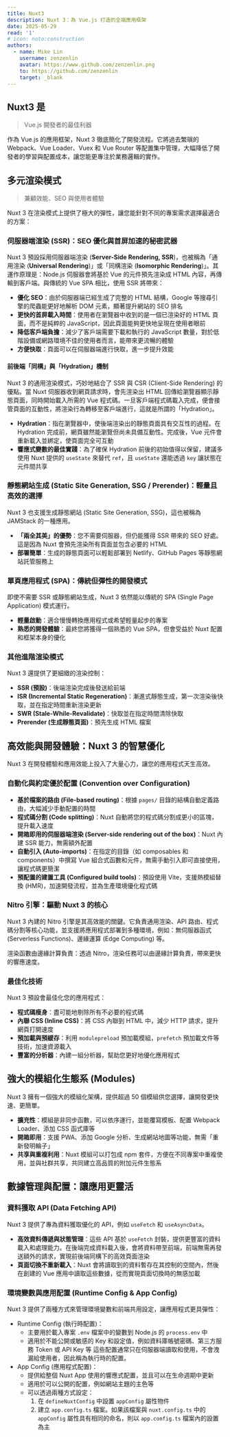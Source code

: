 ```yaml
---
title: Nuxt3
description: Nuxt 3：為 Vue.js 打造的全端應用框架
date: 2025-05-29
read: '1'
# icon: noto:construction
authors:
  - name: Mike Lin
    username: zenzenlin
    avatar: https://www.github.com/zenzenlin.png
    to: https://github.com/zenzenlin
    target: _blank
---
```


## Nuxt3 是

> Vue.js 開發者的最佳利器

作為 Vue.js 的應用框架，Nuxt 3 徹底簡化了開發流程。它將過去繁瑣的 Webpack、Vue Loader、Vuex 和 Vue Router 等配置集中管理，大幅降低了開發者的學習與配置成本，讓您能更專注於業務邏輯的實作。

## 多元渲染模式

> 兼顧效能、SEO 與使用者體驗

Nuxt 3 在渲染模式上提供了極大的彈性，讓您能針對不同的專案需求選擇最適合的方案：

### 伺服器端渲染 (SSR)：SEO 優化與首屏加速的秘密武器

Nuxt 3 預設採用伺服器端渲染 (**Server-Side Rendering, SSR**)，也被稱為「通用渲染 (**Universal Rendering**)」或「同構渲染 (**Isomorphic Rendering**)」。其運作原理是：Node.js 伺服器會將基於 Vue 的元件預先渲染成 HTML 內容，再傳輸到客戶端。與傳統的 Vue SPA 相比，使用 SSR 將帶來：

- **優化 SEO**：由於伺服器端已經生成了完整的 HTML 結構，Google 等搜尋引擎的爬蟲能更好地解析 DOM 元素，顯著提升網站的 SEO 排名
- **更快的首屏載入時間**：使用者在瀏覽器中收到的是一個已渲染好的 HTML 頁面，而不是純粹的 JavaScript，因此頁面能夠更快地呈現在使用者眼前
- **降低客戶端負擔**：減少了客戶端需要下載和執行的 JavaScript 數量，對於低階設備或網路環境不佳的使用者而言，能帶來更流暢的體驗
- **方便快取**：頁面可以在伺服器端進行快取，進一步提升效能

#### 前後端「同構」與「Hydration」機制

Nuxt 3 的通用渲染模式，巧妙地結合了 SSR 與 CSR (Client-Side Rendering) 的優點。當 Nuxt 伺服器收到網頁請求時，會先渲染出 HTML 回傳給瀏覽器顯示靜態頁面，同時開始載入所需的 Vue 程式碼。一旦客戶端程式碼載入完成，便會接管頁面的互動性，將渲染行為轉移至客戶端進行，這就是所謂的「Hydration」。

- **Hydration**：指在瀏覽器中，使後端渲染出的靜態頁面具有交互性的過程。在 Hydration 完成前，網頁雖然能瀏覽但尚未具備互動性。完成後，Vue 元件會重新載入並綁定，使頁面完全可互動
- **響應式變數的最佳實踐**：為了確保 Hydration 前後的初始值得以保留，建議多使用 Nuxt 提供的 `useState` 來替代 `ref`，且 `useState` 還能透過 `key` 讓狀態在元件間共享

### 靜態網站生成 (Static Site Generation, SSG / Prerender)：輕量且高效的選擇

Nuxt 3 也支援生成靜態網站 (Static Site Generation, SSG)，這也被稱為 JAMStack 的一種應用。

- **「兩全其美」的優勢**：您不需要伺服器，但仍能獲得 SSR 帶來的 SEO 好處。這是因為 Nuxt 會預先渲染所有頁面並包含必要的 HTML
- **部署簡單**：生成的靜態頁面可以輕鬆部署到 Netlify、GitHub Pages 等靜態網站託管服務上

### 單頁應用程式 (SPA)：傳統但彈性的開發模式

即使不需要 SSR 或靜態網站生成，Nuxt 3 依然能以傳統的 SPA (Single Page Application) 模式運行。

- **輕量啟動**：適合慢慢轉換應用程式或希望輕量起步的專案
- **熟悉的開發體驗**：最終您將獲得一個熟悉的 Vue SPA，但會受益於 Nuxt 配置和框架本身的優化

### 其他進階渲染模式

Nuxt 3 還提供了更細緻的渲染控制：

- **SSR (預設)**：後端渲染完成後發送給前端
- **ISR (Incremental Static Regeneration)**：漸進式靜態生成，第一次渲染後快取，並在指定時間重新渲染更新
- **SWR (Stale-While-Revalidate)**：快取並在指定時間清除快取
- **Prerender (生成靜態頁面)**：預先生成 HTML 檔案

## 高效能與開發體驗：Nuxt 3 的智慧優化

Nuxt 3 在開發體驗和應用效能上投入了大量心力，讓您的應用程式天生高效。

### 自動化與約定優於配置 (Convention over Configuration)

- **基於檔案的路由 (File-based routing)**：根據 `pages/` 目錄的結構自動定義路由，大幅減少手動配置的時間
- **程式碼分割 (Code splitting)**：Nuxt 自動將您的程式碼分割成更小的區塊，提升載入速度
- **開箱即用的伺服器端渲染 (Server-side rendering out of the box)**：Nuxt 內建 SSR 能力，無需額外配置
- **自動引入 (Auto-imports)**：在指定的目錄（如 composables 和 components）中撰寫 Vue 組合式函數和元件，無需手動引入即可直接使用，讓程式碼更簡潔
- **預配置的建置工具 (Configured build tools)**：預設使用 Vite，支援熱模組替換 (HMR)，加速開發流程，並為生產環境優化程式碼

### Nitro 引擎：驅動 Nuxt 3 的核心

Nuxt 3 內建的 Nitro 引擎是其高效能的關鍵。它負責通用渲染、API 路由、程式碼分割等核心功能，並支援將應用程式部署到多種環境，例如：無伺服器函式 (Serverless Functions)、邊緣運算 (Edge Computing) 等。

渲染函數由邊緣計算負責：透過 Nitro，渲染任務可以由邊緣計算負責，帶來更快的響應速度。

### 最佳化技術

Nuxt 3 預設會最佳化您的應用程式：

- **程式碼瘦身**：盡可能地剔除所有不必要的程式碼
- **內聯 CSS (Inline CSS)**：將 CSS 內聯到 HTML 中，減少 HTTP 請求，提升網頁打開速度
- **預加載與預緩存**：利用 `modulepreload` 預加載模組，`prefetch` 預加載文件等技術，加速資源載入
- **豐富的分析器**：內建一組分析器，幫助您更好地優化應用程式

## 強大的模組化生態系 (Modules)

Nuxt 3 擁有一個強大的模組化架構，提供超過 50 個模組供您選擇，讓開發更快速、更簡單。

- **擴充性**：模組是非同步函數，可以依序運行，並能覆寫模板、配置 Webpack Loader、添加 CSS 函式庫等
- **開箱即用**：支援 PWA、添加 Google 分析、生成網站地圖等功能，無需「重新發明輪子」
- **共享與重複利用**：Nuxt 模組可以打包成 npm 套件，方便在不同專案中重複使用，並與社群共享，共同建立高品質的附加元件生態系

## 數據管理與配置：讓應用更靈活

### 資料獲取 API (Data Fetching API)

Nuxt 3 提供了專為資料獲取優化的 API，例如 `useFetch` 和 `useAsyncData`。

- **高效資料傳遞與狀態管理**：這些 API 基於 `useFetch` 封裝，提供更豐富的資料載入和處理能力。在後端完成資料載入後，會將資料帶至前端，前端無需再發送額外的請求，實現前後端同構下的高效頁面渲染
- **頁面切換不重新載入**：Nuxt 會將讀取到的資料暫存在其控制的空間內，然後在創建的 Vue 應用中讀取這些數據，從而實現頁面切換時的無感加載

### 環境變數與應用配置 (Runtime Config & App Config)

Nuxt 3 提供了兩種方式來管理環境變數和前端共用設定，讓應用程式更具彈性：

- Runtime Config (執行時配置)：
  - 主要用於載入專案 `.env` 檔案中的變數到 Node.js 的 `process.env` 中
  - 適用於不能公開或敏感的 Key 和設定值，例如資料庫帳號密碼、第三方服務 Token 或 API Key 等
  這些配置通常只在伺服器端讀取和使用，不會洩漏給使用者，因此稱為執行時的配置。
- App Config (應用程式配置)：
  - 提供給整個 Nuxt App 使用的響應式配置，並且可以在生命週期中更新
  - 適用於可以公開的配置，例如網站主題的主色等
  - 可以透過兩種方式設定：
    1. 在 `defineNuxtConfig` 中設置 `appConfig` 屬性物件
    2. 建立 `app.config.ts` 檔案。如果該檔案與 `nuxt.config.ts` 中的 `appConfig` 屬性具有相同的命名，則以 `app.config.ts` 檔案內的設置為主
